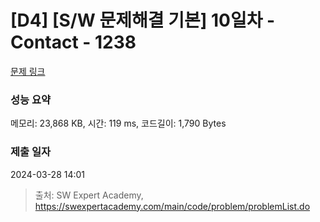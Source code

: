 # [D4] [S/W 문제해결 기본] 10일차 - Contact - 1238 

[문제 링크](https://swexpertacademy.com/main/code/problem/problemDetail.do?contestProbId=AV15B1cKAKwCFAYD) 

### 성능 요약

메모리: 23,868 KB, 시간: 119 ms, 코드길이: 1,790 Bytes

### 제출 일자

2024-03-28 14:01



> 출처: SW Expert Academy, https://swexpertacademy.com/main/code/problem/problemList.do